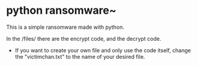 <h1>python ransomware~</h1>
This is a simple ransomware made with python. 

In the /files/ there are the encrypt code, and the decrypt code. 

* If you want to create your own file and only use the code itself, change the "victimchan.txt" to the name of your desired file. 
